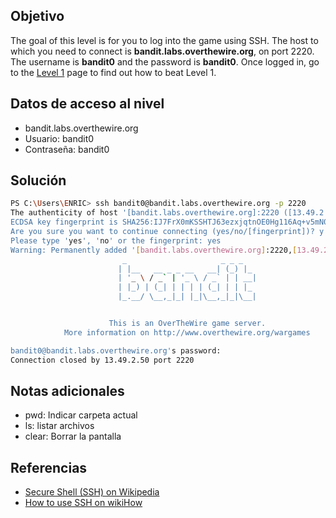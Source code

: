 
## Objetivo
The goal of this level is for you to log into the game using SSH. The host to which you need to connect is **bandit.labs.overthewire.org**, on port 2220. The username is **bandit0** and the password is **bandit0**. Once logged in, go to the [Level 1](https://overthewire.org/wargames/bandit/bandit1.html) page to find out how to beat Level 1.
## Datos de acceso al nivel
- bandit.labs.overthewire.org
- Usuario: bandit0
- Contraseña: bandit0
## Solución
```bash
PS C:\Users\ENRIC> ssh bandit0@bandit.labs.overthewire.org -p 2220
The authenticity of host '[bandit.labs.overthewire.org]:2220 ([13.49.2.50]:2220)' can't be established.
ECDSA key fingerprint is SHA256:IJ7FrX0mKSSHTJ63ezxjqtnOE0Hg116Aq+v5mN0+HdE.
Are you sure you want to continue connecting (yes/no/[fingerprint])? y
Please type 'yes', 'no' or the fingerprint: yes
Warning: Permanently added '[bandit.labs.overthewire.org]:2220,[13.49.2.50]:2220' (ECDSA) to the list of known hosts.
                         _                     _ _ _
                        | |__   __ _ _ __   __| (_) |_
                        | '_ \ / _` | '_ \ / _` | | __|
                        | |_) | (_| | | | | (_| | | |_
                        |_.__/ \__,_|_| |_|\__,_|_|\__|


                      This is an OverTheWire game server.
            More information on http://www.overthewire.org/wargames

bandit0@bandit.labs.overthewire.org's password:
Connection closed by 13.49.2.50 port 2220
```
## Notas adicionales
+ pwd: Indicar carpeta actual
+ ls: listar archivos
+ clear: Borrar la pantalla 

## Referencias
-   [Secure Shell (SSH) on Wikipedia](https://en.wikipedia.org/wiki/Secure_Shell)
-   [How to use SSH on wikiHow](https://www.wikihow.com/Use-SSH)
